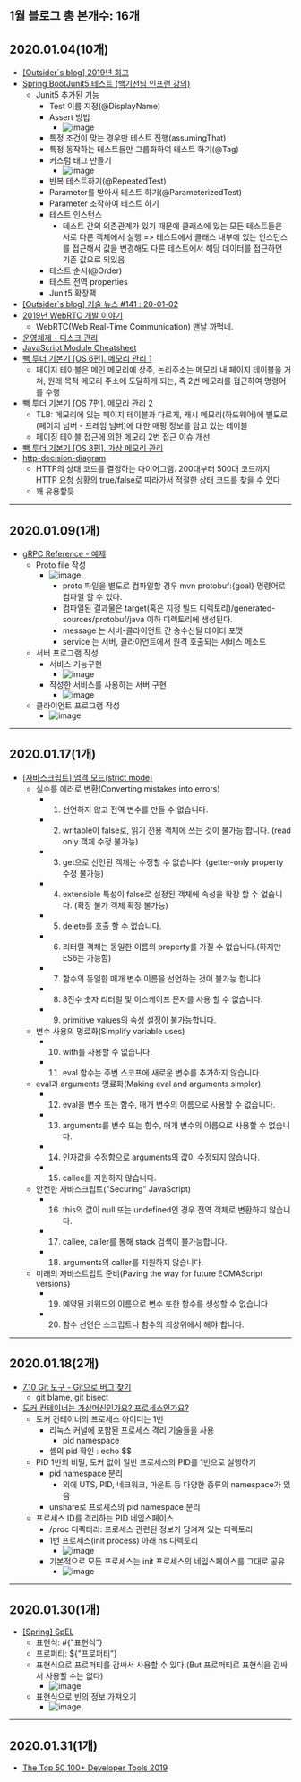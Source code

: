 ## 1월 블로그 총 본개수: 16개

## 2020.01.04(10개)
* [[Outsider`s blog] 2019년 회고](https://blog.outsider.ne.kr/1472?utm_source=feedburner&utm_medium=feed&utm_campaign=Feed%3A+rss_outsider_dev+%28Outsider%27s+Dev+Story%29)
* [Spring BootJunit5 테스트 (백기선님 인프런 강의)](https://wedul.site/647)
    * Junit5 추가된 기능
        * Test 이름 지정(@DisplayName)
        * Assert 방법
            * ![image](https://user-images.githubusercontent.com/20143765/71762667-7ca18400-2f15-11ea-94ec-b4fa34c648db.png)
        * 특정 조건이 맞는 경우만 테스트 진행(assumingThat)
        * 특정 동작하는 테스트들만 그룹화하여 테스트 하기(@Tag)
        * 커스텀 태그 만들기
            * ![image](https://user-images.githubusercontent.com/20143765/71762670-80cda180-2f15-11ea-9c5d-52dc08953187.png)
        * 반복 테스트하기(@RepeatedTest)
        * Parameter를 받아서 테스트 하기(@ParameterizedTest)
        * Parameter 조작하여 테스트 하기
        * 테스트 인스턴스
            * 테스트 간의 의존관계가 있기 때문에 클래스에 있는 모든 테스트들은 서로 다른 객체에서 실행 => 테스트에서 클래스 내부에 있는 인스턴스를 접근해서 값을 변경해도 다른 테스트에서 해당 데이터를 접근하면 기존 값으로 되있음
        * 테스트 순서(@Order)
        * 테스트 전역 properties
        * Junit5 확장팩
* [[Outsider`s blog] 기술 뉴스 #141 : 20-01-02](https://blog.outsider.ne.kr/1473?utm_source=feedburner&utm_medium=feed&utm_campaign=Feed%3A+rss_outsider_dev+%28Outsider%27s+Dev+Story%29)
* [2019년 WebRTC 개발 이야기](https://blog.remotemonster.com/2019%EB%85%84-webrtc-%EA%B0%9C%EB%B0%9C-%EC%9D%B4%EC%95%BC%EA%B8%B0-635b452f37ac)
    * WebRTC(Web Real-Time Communication) 맨날 까먹네.
* [운영체제 - 디스크 관리](https://velog.io/@pa324/%EC%9A%B4%EC%98%81%EC%B2%B4%EC%A0%9C-%EB%94%94%EC%8A%A4%ED%81%AC-%EA%B4%80%EB%A6%AC-xrk3texchp)
* [JavaScript ‪Module Cheatsheet](https://medium.com/dailyjs/javascript-module-cheatsheet-7bd474f1d829)
* [빽 투더 기본기 [OS 6편]. 메모리 관리 1](https://dailyheumsi.tistory.com/137?category=855210)
    * 페이지 테이블은 메인 메모리에 상주, 논리주소는 메모리 내 페이지 테이블을 거쳐, 원래 목적 메모리 주소에 도달하게 되는, 즉 2번 메모리를 접근하여 명령어를 수행
* [빽 투더 기본기 [OS 7편]. 메모리 관리 2](https://dailyheumsi.tistory.com/138?category=855210)
    * TLB: 메모리에 있는 페이지 테이블과 다르게, 캐시 메모리(하드웨어)에 별도로 (페이지 넘버 - 프레임 넘버)에 대한 매핑 정보를 담고 있는 테이블
    * 페이징 테이블 접근에 의한 메모리 2번 접근 이슈 개선
* [빽 투더 기본기 [OS 8편]. 가상 메모리 관리](https://dailyheumsi.tistory.com/139?category=855210)
* [http-decision-diagram](https://github.com/for-GET/http-decision-diagram/blob/master/doc/README_request.md#allowed_methods-var)
    * HTTP의 상태 코드를 결정하는 다이어그램. 200대부터 500대 코드까지 HTTP 요청 상황의 true/false로 따라가서 적절한 상태 코드를 찾을 수 있다
    * 꽤 유용할듯

--- 

## 2020.01.09(1개)
* [gRPC Reference - 예제](https://hyungyu-lee.github.io/articles/2020-01/grpc-2)
    * Proto file 작성
        * ![image](https://user-images.githubusercontent.com/20143765/72040425-d88c5400-32eb-11ea-9d93-5cf7494ea961.png)
            * proto 파일을 별도로 컴파일할 경우 mvn protobuf:{goal} 명령어로 컴파일 할 수 있다.
            * 컴파일된 결과물은 target(혹은 지정 빌드 디렉토리)/generated-sources/protobuf/java 이하 디렉토리에 생성된다.
            * message 는 서버-클라이언트 간 송수신될 데이터 포맷
            * service 는 서버, 클라이언트에서 원격 호출되는 서비스 메소드
    * 서버 프로그램 작성
        * 서비스 기능구현
            * ![image](https://user-images.githubusercontent.com/20143765/72040431-db874480-32eb-11ea-808b-a04591e941b5.png)
        * 작성한 서비스를 사용하는 서버 구현
            * ![image](https://user-images.githubusercontent.com/20143765/72040436-dfb36200-32eb-11ea-99d0-73c41de94653.png)
    * 클라이언트 프로그램 작성
        * ![image](https://user-images.githubusercontent.com/20143765/72040443-e4781600-32eb-11ea-9a9d-31c712534bad.png)

---

## 2020.01.17(1개)
 * [[자바스크립트] 엄격 모드(strict mode)](http://beomy.tistory.com/13)
    * 실수를 에러로 변환(Converting mistakes into errors)
       * 1. 선언하지 않고 전역 변수를 만들 수 없습니다.
       * 2. writable이 false로, 읽기 전용 객체에 쓰는 것이 불가능 합니다. (read only 객체 수정 불가능)
       * 3. get으로 선언된 객체는 수정할 수 없습니다. (getter-only property 수정 불가능)
       * 4. extensible 특성이 false로 설정된 객체에 속성을 확장 할 수 없습니다. (확장 불가 객체 확장 불가능)
       * 5. delete를 호출 할 수 없습니다.
       * 6. 리터럴 객체는 동일한 이름의 property를 가질 수 없습니다.(하지만ES6는 가능함)
       * 7. 함수의 동일한 매개 변수 이름을 선언하는 것이 불가능 합니다.
       * 8. 8진수 숫자 리터럴 및 이스케이프 문자를 사용 할 수 없습니다.
       * 9. primitive values의 속성 설정이 불가능합니다.
    * 변수 사용의 명료화(Simplify variable uses)
       * 10. with를 사용할 수 없습니다.
       * 11. eval 함수는 주변 스코프에 새로운 변수를 추가하지 않습니다.
    * eval과 arguments 명료화(Making eval and arguments simpler)
       * 12. eval을 변수 또는 함수, 매개 변수의 이름으로 사용할 수 없습니다.
       * 13. arguments를 변수 또는 함수, 매개 변수의 이름으로 사용할 수 없습니다.
       * 14. 인자값을 수정함으로 arguments의 값이 수정되지 않습니다.
       * 15. callee를 지원하지 않습니다.
    * 안전한 자바스크립트("Securing" JavaScript)
       * 16. this의 값이 null 또는 undefined인 경우 전역 객체로 변환하지 않습니다.
       * 17. callee, caller를 통해 stack 검색이 불가능합니다.
       * 18. arguments의 caller를 지원하지 않습니다.
    * 미래의 자바스트립트 준비(Paving the way for future ECMAScript versions)
       * 19. 예약된 키워드의 이름으로 변수 또한 함수를 생성할 수 없습니다
       * 20. 함수 선언은 스크립트나 함수의 최상위에서 해야 합니다.

--- 

## 2020.01.18(2개)
 * [7.10 Git 도구 - Git으로 버그 찾기](https://git-scm.com/book/ko/v2/Git-%EB%8F%84%EA%B5%AC-Git%EC%9C%BC%EB%A1%9C-%EB%B2%84%EA%B7%B8-%EC%B0%BE%EA%B8%B0)
    - git blame, git bisect
 * [도커 컨테이너는 가상머신인가요? 프로세스인가요?](https://www.44bits.io/ko/post/is-docker-container-a-virtual-machine-or-a-process)
     * 도커 컨테이너의 프로세스 아이디는 1번
         * 리눅스 커널에 포함된 프로세스 격리 기술들을 사용
             * pid namespace
         * 셸의 pid 확인 : echo $$
     * PID 1번의 비밀, 도커 없이 일반 프로세스의 PID를 1번으로 실행하기
         * pid namespace 분리
             * 외에 UTS, PID, 네크워크, 마운트 등 다양한 종류의 namespace가 있음
         * unshare로 프로세스의 pid namespace 분리
     * 프로세스 ID를 격리하는 PID 네임스페이스
         * /proc 디렉터리: 프로세스 관련된 정보가 담겨져 있는 디렉토리
         * 1번 프로세스(init process) 아래 ns 디렉토리
             * ![image](https://user-images.githubusercontent.com/20143765/72868655-0464fc00-3d26-11ea-8879-0d55db92b341.png)
         *  기본적으로 모든 프로세스는 init 프로세스의 네임스페이스를 그대로 공유
             * ![image](https://user-images.githubusercontent.com/20143765/72868659-07f88300-3d26-11ea-8c2c-861a26d8dcf0.png)

--- 

## 2020.01.30(1개)
* [[Spring] SpEL](https://velog.io/@max9106/Spring-SpEL)
    * 표현식: #{"표현식”}
    * 프로퍼티: ${"프로퍼티”}
    * 표현식으로 프로퍼티를 감싸서 사용할 수 있다.(But 프로퍼티로 표현식을 감싸서 사용할 수는 없다)
        * ![image](https://user-images.githubusercontent.com/20143765/73411955-78b52600-434a-11ea-96e3-aaccd05d5ad1.png)
    * 표현식으로 빈의 정보 가져오기
        * ![image](https://user-images.githubusercontent.com/20143765/73411959-7c48ad00-434a-11ea-9da0-dd2cb3ddc16d.png)


---
## 2020.01.31(1개)
* [The Top 50 100+ Developer Tools 2019](https://stackshare.io/posts/top-developer-tools-2019?fbclid=IwAR0rK_brgT-adFNcTB0RJy9_bbf8JjPV-tcLhXMfMv4GNNEPwvLScgsZ1_0#languages)
